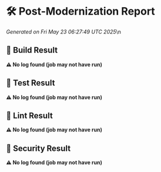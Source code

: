 # 🛠️ Post-Modernization Report
_Generated on Fri May 23 06:27:49 UTC 2025_\n
## 🔹 Build Result
**⚠️ No log found (job may not have run)**

## 🔹 Test Result
**⚠️ No log found (job may not have run)**

## 🔹 Lint Result
**⚠️ No log found (job may not have run)**

## 🔹 Security Result
**⚠️ No log found (job may not have run)**

